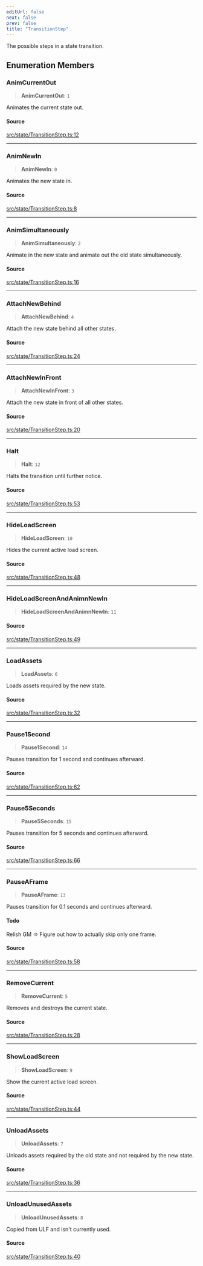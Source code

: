 ```yaml
---
editUrl: false
next: false
prev: false
title: "TransitionStep"
---
```


The possible steps in a state transition.

## Enumeration Members

### AnimCurrentOut

> **AnimCurrentOut**: `1`

Animates the current state out.

#### Source

[src/state/TransitionStep.ts:12](https://github.com/relishinc/dill-pixel/blob/c79d8e8552aaa0f13a29535c819ae67d025b4669/src/state/TransitionStep.ts#L12)

***

### AnimNewIn

> **AnimNewIn**: `0`

Animates the new state in.

#### Source

[src/state/TransitionStep.ts:8](https://github.com/relishinc/dill-pixel/blob/c79d8e8552aaa0f13a29535c819ae67d025b4669/src/state/TransitionStep.ts#L8)

***

### AnimSimultaneously

> **AnimSimultaneously**: `2`

Animate in the new state and animate out the old state simultaneously.

#### Source

[src/state/TransitionStep.ts:16](https://github.com/relishinc/dill-pixel/blob/c79d8e8552aaa0f13a29535c819ae67d025b4669/src/state/TransitionStep.ts#L16)

***

### AttachNewBehind

> **AttachNewBehind**: `4`

Attach the new state behind all other states.

#### Source

[src/state/TransitionStep.ts:24](https://github.com/relishinc/dill-pixel/blob/c79d8e8552aaa0f13a29535c819ae67d025b4669/src/state/TransitionStep.ts#L24)

***

### AttachNewInFront

> **AttachNewInFront**: `3`

Attach the new state in front of all other states.

#### Source

[src/state/TransitionStep.ts:20](https://github.com/relishinc/dill-pixel/blob/c79d8e8552aaa0f13a29535c819ae67d025b4669/src/state/TransitionStep.ts#L20)

***

### Halt

> **Halt**: `12`

Halts the transition until further notice.

#### Source

[src/state/TransitionStep.ts:53](https://github.com/relishinc/dill-pixel/blob/c79d8e8552aaa0f13a29535c819ae67d025b4669/src/state/TransitionStep.ts#L53)

***

### HideLoadScreen

> **HideLoadScreen**: `10`

Hides the current active load screen.

#### Source

[src/state/TransitionStep.ts:48](https://github.com/relishinc/dill-pixel/blob/c79d8e8552aaa0f13a29535c819ae67d025b4669/src/state/TransitionStep.ts#L48)

***

### HideLoadScreenAndAnimnNewIn

> **HideLoadScreenAndAnimnNewIn**: `11`

#### Source

[src/state/TransitionStep.ts:49](https://github.com/relishinc/dill-pixel/blob/c79d8e8552aaa0f13a29535c819ae67d025b4669/src/state/TransitionStep.ts#L49)

***

### LoadAssets

> **LoadAssets**: `6`

Loads assets required by the new state.

#### Source

[src/state/TransitionStep.ts:32](https://github.com/relishinc/dill-pixel/blob/c79d8e8552aaa0f13a29535c819ae67d025b4669/src/state/TransitionStep.ts#L32)

***

### Pause1Second

> **Pause1Second**: `14`

Pauses transition for 1 second and continues afterward.

#### Source

[src/state/TransitionStep.ts:62](https://github.com/relishinc/dill-pixel/blob/c79d8e8552aaa0f13a29535c819ae67d025b4669/src/state/TransitionStep.ts#L62)

***

### Pause5Seconds

> **Pause5Seconds**: `15`

Pauses transition for 5 seconds and continues afterward.

#### Source

[src/state/TransitionStep.ts:66](https://github.com/relishinc/dill-pixel/blob/c79d8e8552aaa0f13a29535c819ae67d025b4669/src/state/TransitionStep.ts#L66)

***

### PauseAFrame

> **PauseAFrame**: `13`

Pauses transition for 0.1 seconds and continues afterward.

#### Todo

Relish GM => Figure out how to actually skip only one frame.

#### Source

[src/state/TransitionStep.ts:58](https://github.com/relishinc/dill-pixel/blob/c79d8e8552aaa0f13a29535c819ae67d025b4669/src/state/TransitionStep.ts#L58)

***

### RemoveCurrent

> **RemoveCurrent**: `5`

Removes and destroys the current state.

#### Source

[src/state/TransitionStep.ts:28](https://github.com/relishinc/dill-pixel/blob/c79d8e8552aaa0f13a29535c819ae67d025b4669/src/state/TransitionStep.ts#L28)

***

### ShowLoadScreen

> **ShowLoadScreen**: `9`

Show the current active load screen.

#### Source

[src/state/TransitionStep.ts:44](https://github.com/relishinc/dill-pixel/blob/c79d8e8552aaa0f13a29535c819ae67d025b4669/src/state/TransitionStep.ts#L44)

***

### UnloadAssets

> **UnloadAssets**: `7`

Unloads assets required by the old state and not required by the new state.

#### Source

[src/state/TransitionStep.ts:36](https://github.com/relishinc/dill-pixel/blob/c79d8e8552aaa0f13a29535c819ae67d025b4669/src/state/TransitionStep.ts#L36)

***

### UnloadUnusedAssets

> **UnloadUnusedAssets**: `8`

Copied from ULF and isn't currently used.

#### Source

[src/state/TransitionStep.ts:40](https://github.com/relishinc/dill-pixel/blob/c79d8e8552aaa0f13a29535c819ae67d025b4669/src/state/TransitionStep.ts#L40)
